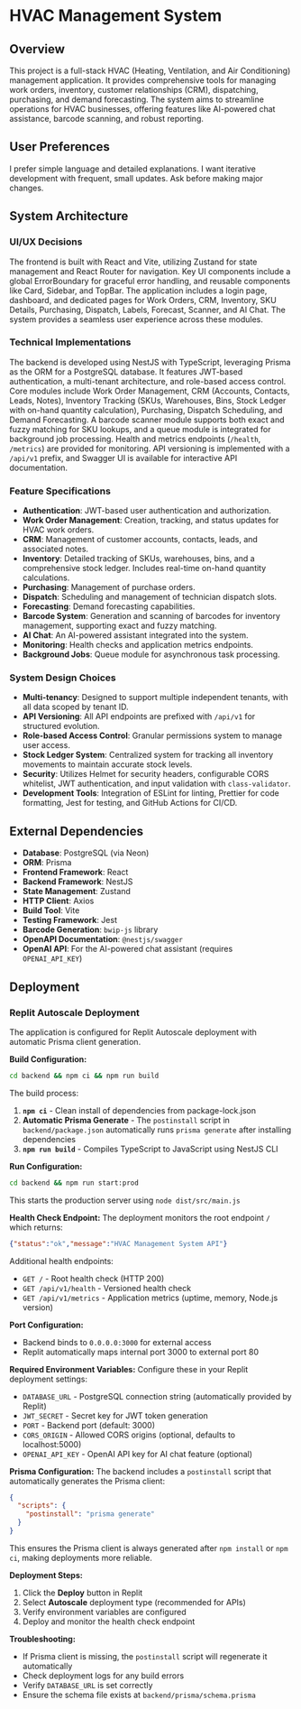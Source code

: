 # HVAC Management System

## Overview
This project is a full-stack HVAC (Heating, Ventilation, and Air Conditioning) management application. It provides comprehensive tools for managing work orders, inventory, customer relationships (CRM), dispatching, purchasing, and demand forecasting. The system aims to streamline operations for HVAC businesses, offering features like AI-powered chat assistance, barcode scanning, and robust reporting.

## User Preferences
I prefer simple language and detailed explanations. I want iterative development with frequent, small updates. Ask before making major changes.

## System Architecture

### UI/UX Decisions
The frontend is built with React and Vite, utilizing Zustand for state management and React Router for navigation. Key UI components include a global ErrorBoundary for graceful error handling, and reusable components like Card, Sidebar, and TopBar. The application includes a login page, dashboard, and dedicated pages for Work Orders, CRM, Inventory, SKU Details, Purchasing, Dispatch, Labels, Forecast, Scanner, and AI Chat. The system provides a seamless user experience across these modules.

### Technical Implementations
The backend is developed using NestJS with TypeScript, leveraging Prisma as the ORM for a PostgreSQL database. It features JWT-based authentication, a multi-tenant architecture, and role-based access control. Core modules include Work Order Management, CRM (Accounts, Contacts, Leads, Notes), Inventory Tracking (SKUs, Warehouses, Bins, Stock Ledger with on-hand quantity calculation), Purchasing, Dispatch Scheduling, and Demand Forecasting. A barcode scanner module supports both exact and fuzzy matching for SKU lookups, and a queue module is integrated for background job processing. Health and metrics endpoints (`/health`, `/metrics`) are provided for monitoring. API versioning is implemented with a `/api/v1` prefix, and Swagger UI is available for interactive API documentation.

### Feature Specifications
- **Authentication**: JWT-based user authentication and authorization.
- **Work Order Management**: Creation, tracking, and status updates for HVAC work orders.
- **CRM**: Management of customer accounts, contacts, leads, and associated notes.
- **Inventory**: Detailed tracking of SKUs, warehouses, bins, and a comprehensive stock ledger. Includes real-time on-hand quantity calculations.
- **Purchasing**: Management of purchase orders.
- **Dispatch**: Scheduling and management of technician dispatch slots.
- **Forecasting**: Demand forecasting capabilities.
- **Barcode System**: Generation and scanning of barcodes for inventory management, supporting exact and fuzzy matching.
- **AI Chat**: An AI-powered assistant integrated into the system.
- **Monitoring**: Health checks and application metrics endpoints.
- **Background Jobs**: Queue module for asynchronous task processing.

### System Design Choices
- **Multi-tenancy**: Designed to support multiple independent tenants, with all data scoped by tenant ID.
- **API Versioning**: All API endpoints are prefixed with `/api/v1` for structured evolution.
- **Role-based Access Control**: Granular permissions system to manage user access.
- **Stock Ledger System**: Centralized system for tracking all inventory movements to maintain accurate stock levels.
- **Security**: Utilizes Helmet for security headers, configurable CORS whitelist, JWT authentication, and input validation with `class-validator`.
- **Development Tools**: Integration of ESLint for linting, Prettier for code formatting, Jest for testing, and GitHub Actions for CI/CD.

## External Dependencies

- **Database**: PostgreSQL (via Neon)
- **ORM**: Prisma
- **Frontend Framework**: React
- **Backend Framework**: NestJS
- **State Management**: Zustand
- **HTTP Client**: Axios
- **Build Tool**: Vite
- **Testing Framework**: Jest
- **Barcode Generation**: `bwip-js` library
- **OpenAPI Documentation**: `@nestjs/swagger`
- **OpenAI API**: For the AI-powered chat assistant (requires `OPENAI_API_KEY`)

## Deployment

### Replit Autoscale Deployment

The application is configured for Replit Autoscale deployment with automatic Prisma client generation.

**Build Configuration:**
```bash
cd backend && npm ci && npm run build
```

The build process:
1. **`npm ci`** - Clean install of dependencies from package-lock.json
2. **Automatic Prisma Generate** - The `postinstall` script in `backend/package.json` automatically runs `prisma generate` after installing dependencies
3. **`npm run build`** - Compiles TypeScript to JavaScript using NestJS CLI

**Run Configuration:**
```bash
cd backend && npm run start:prod
```
This starts the production server using `node dist/src/main.js`

**Health Check Endpoint:**
The deployment monitors the root endpoint `/` which returns:
```json
{"status":"ok","message":"HVAC Management System API"}
```

Additional health endpoints:
- `GET /` - Root health check (HTTP 200)
- `GET /api/v1/health` - Versioned health check
- `GET /api/v1/metrics` - Application metrics (uptime, memory, Node.js version)

**Port Configuration:**
- Backend binds to `0.0.0.0:3000` for external access
- Replit automatically maps internal port 3000 to external port 80

**Required Environment Variables:**
Configure these in your Replit deployment settings:
- `DATABASE_URL` - PostgreSQL connection string (automatically provided by Replit)
- `JWT_SECRET` - Secret key for JWT token generation
- `PORT` - Backend port (default: 3000)
- `CORS_ORIGIN` - Allowed CORS origins (optional, defaults to localhost:5000)
- `OPENAI_API_KEY` - OpenAI API key for AI chat feature (optional)

**Prisma Configuration:**
The backend includes a `postinstall` script that automatically generates the Prisma client:
```json
{
  "scripts": {
    "postinstall": "prisma generate"
  }
}
```

This ensures the Prisma client is always generated after `npm install` or `npm ci`, making deployments more reliable.

**Deployment Steps:**
1. Click the **Deploy** button in Replit
2. Select **Autoscale** deployment type (recommended for APIs)
3. Verify environment variables are configured
4. Deploy and monitor the health check endpoint

**Troubleshooting:**
- If Prisma client is missing, the `postinstall` script will regenerate it automatically
- Check deployment logs for any build errors
- Verify `DATABASE_URL` is set correctly
- Ensure the schema file exists at `backend/prisma/schema.prisma`
